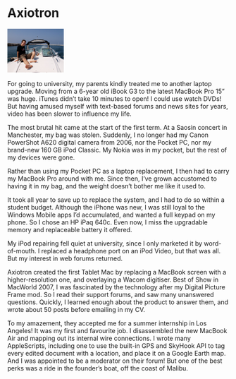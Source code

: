 # Axiotron

<img class="aligncenter" alt="Boat ride" src="https://raw.githubusercontent.com/peterburk/blog/master/axiotron.png" width="128">

For going to university, my parents kindly treated me to another laptop upgrade. Moving from a 6-year old iBook G3 to the latest MacBook Pro 15” was huge. iTunes didn’t take 10 minutes to open! I could use watch DVDs! But having amused myself with text-based forums and news sites for years, video has been slower to influence my life.

The most brutal hit came at the start of the first term. At a Saosin concert in Manchester, my bag was stolen. Suddenly, I no longer had my Canon PowerShot A620 digital camera from 2006, nor the Pocket PC, nor my brand-new 160 GB iPod Classic. My Nokia was in my pocket, but the rest of my devices were gone.

Rather than using my Pocket PC as a laptop replacement, I then had to carry my MacBook Pro around with me. Since then, I’ve grown accustomed to having it in my bag, and the weight doesn’t bother me like it used to.

It took all year to save up to replace the system, and I had to do so within a student budget. Although the iPhone was new, I was still loyal to the Windows Mobile apps I’d accumulated, and wanted a full keypad on my phone. So I chose an HP iPaq 640c. Even now, I miss the upgradable memory and replaceable battery it offered.

My iPod repairing fell quiet at university, since I only marketed it by word-of-mouth. I replaced a headphone port on an iPod Video, but that was all. But my interest in web forums returned.

Axiotron created the first Tablet Mac by replacing a MacBook screen with a higher-resolution one, and overlaying a Wacom digitiser. Best of Show in MacWorld 2007, I was fascinated by the technology after my Digital Picture Frame mod. So I read their support forums, and saw many unanswered questions. Quickly, I learned enough about the product to answer them, and wrote about 50 posts before emailing in my CV.

To my amazement, they accepted me for a summer internship in Los Angeles! It was my first and favourite job. I disassembled the new MacBook Air and mapping out its internal wire connections. I wrote many AppleScripts, including one to use the built-in GPS and SkyHook API to tag every edited document with a location, and place it on a Google Earth map. And I was appointed to be a moderator on their forum! But one of the best perks was a ride in the founder’s boat, off the coast of Malibu.

